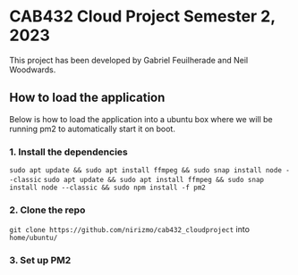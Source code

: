 # CAB432 Cloud Project Semester 2, 2023
This project has been developed by Gabriel Feuilherade and Neil Woodwards.

## How to load the application
Below is how to load the application into a ubuntu box where we will be running pm2 to automatically start it on boot.

### 1. Install the dependencies
`sudo apt update && sudo apt install ffmpeg && sudo snap install node --classic`
`sudo apt update && sudo apt install ffmpeg && sudo snap install node --classic && sudo npm install -f pm2`

### 2. Clone the repo

`git clone https://github.com/nirizmo/cab432_cloudproject` into `home/ubuntu/`

### 3. Set up PM2
